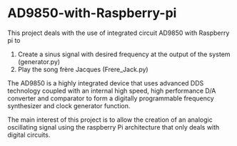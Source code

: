 # AD9850-with-Raspberry-pi
This project deals with the use of integrated circuit AD9850 with Raspberry pi to 
  1) Create a sinus signal with desired frequency at the output of the system (generator.py)
  2) Play the song frère Jacques (Frere_Jack.py)

The AD9850 is a highly integrated device that uses advanced DDS technology coupled with an internal high speed, high performance D/A converter and comparator
to form a digitally programmable frequency synthesizer and clock generator function.

The main interest of this project is to allow the creation of an analogic oscillating signal using the raspberry Pi architecture that only deals with digital circuits.
